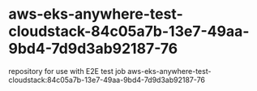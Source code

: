 # aws-eks-anywhere-test-cloudstack-84c05a7b-13e7-49aa-9bd4-7d9d3ab92187-76
repository for use with E2E test job aws-eks-anywhere-test-cloudstack:84c05a7b-13e7-49aa-9bd4-7d9d3ab92187-76
